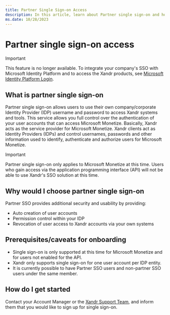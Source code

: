 ```yaml
---
title: Partner Single Sign-on Access
description: In this article, learn about Partner single sign-on and how it works.
ms.date: 10/28/2023
---
```


# Partner single sign-on access

> [!IMPORTANT]
> This feature is no longer available. To integrate your company's SSO with Microsoft Identity Platform and to access the Xandr products, see [Microsoft Identity Platform Login](microsoft-identity-platform-login.md).

## What is partner single sign-on

Partner single sign-on allows users to use their own company/corporate Identity Provider (IDP) username and password to access Xandr systems and tools. This service allows you full control over the authentication of your user accounts that can access Microsoft Monetize. Basically, Xandr acts as the service provider for Microsoft Monetize. Xandr clients act as Identity Providers (IDPs) and control usernames, passwords and other information used to identify, authenticate and authorize users for Microsoft Monetize.

> [!IMPORTANT]
> Partner single sign-on only applies to Microsoft Monetize at this time. Users who gain access via the application programming interface (API) will not be able to use Xandr's SSO solution at this time.

## Why would I choose partner single sign-on

Partner SSO provides additional security and usability by providing:

- Auto creation of user accounts
- Permission control within your IDP
- Revocation of user access to Xandr accounts via your own systems

## Prerequisites/caveats for onboarding

- Single sign-on is only supported at this time for Microsoft Monetize and for users not enabled for the API.
- Xandr only supports single sign-on for one user account per IDP entity.
- It is currently possible to have Partner SSO users and non-partner SSO users under the same member.

## How do I get started

Contact your Account Manager or the [Xandr Support Team](https://help.xandr.com/s/login/), and inform them that you would like to sign up for single sign-on.
